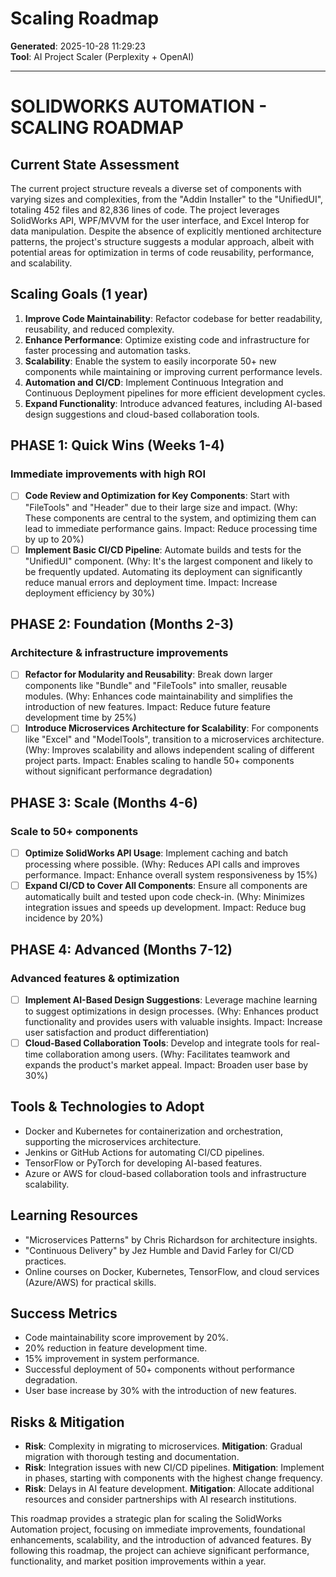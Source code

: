 # Scaling Roadmap

**Generated**: 2025-10-28 11:29:23  
**Tool**: AI Project Scaler (Perplexity + OpenAI)

---

# SOLIDWORKS AUTOMATION - SCALING ROADMAP

## Current State Assessment

The current project structure reveals a diverse set of components with varying sizes and complexities, from the "Addin Installer" to the "UnifiedUI", totaling 452 files and 82,836 lines of code. The project leverages SolidWorks API, WPF/MVVM for the user interface, and Excel Interop for data manipulation. Despite the absence of explicitly mentioned architecture patterns, the project's structure suggests a modular approach, albeit with potential areas for optimization in terms of code reusability, performance, and scalability.

## Scaling Goals (1 year)

1. **Improve Code Maintainability**: Refactor codebase for better readability, reusability, and reduced complexity.
2. **Enhance Performance**: Optimize existing code and infrastructure for faster processing and automation tasks.
3. **Scalability**: Enable the system to easily incorporate 50+ new components while maintaining or improving current performance levels.
4. **Automation and CI/CD**: Implement Continuous Integration and Continuous Deployment pipelines for more efficient development cycles.
5. **Expand Functionality**: Introduce advanced features, including AI-based design suggestions and cloud-based collaboration tools.

## PHASE 1: Quick Wins (Weeks 1-4)
### Immediate improvements with high ROI
- [ ] **Code Review and Optimization for Key Components**: Start with "FileTools" and "Header" due to their large size and impact. (Why: These components are central to the system, and optimizing them can lead to immediate performance gains. Impact: Reduce processing time by up to 20%)
- [ ] **Implement Basic CI/CD Pipeline**: Automate builds and tests for the "UnifiedUI" component. (Why: It's the largest component and likely to be frequently updated. Automating its deployment can significantly reduce manual errors and deployment time. Impact: Increase deployment efficiency by 30%)

## PHASE 2: Foundation (Months 2-3)
### Architecture & infrastructure improvements
- [ ] **Refactor for Modularity and Reusability**: Break down larger components like "Bundle" and "FileTools" into smaller, reusable modules. (Why: Enhances code maintainability and simplifies the introduction of new features. Impact: Reduce future feature development time by 25%)
- [ ] **Introduce Microservices Architecture for Scalability**: For components like "Excel" and "ModelTools", transition to a microservices architecture. (Why: Improves scalability and allows independent scaling of different project parts. Impact: Enables scaling to handle 50+ components without significant performance degradation)

## PHASE 3: Scale (Months 4-6)
### Scale to 50+ components
- [ ] **Optimize SolidWorks API Usage**: Implement caching and batch processing where possible. (Why: Reduces API calls and improves performance. Impact: Enhance overall system responsiveness by 15%)
- [ ] **Expand CI/CD to Cover All Components**: Ensure all components are automatically built and tested upon code check-in. (Why: Minimizes integration issues and speeds up development. Impact: Reduce bug incidence by 20%)

## PHASE 4: Advanced (Months 7-12)
### Advanced features & optimization
- [ ] **Implement AI-Based Design Suggestions**: Leverage machine learning to suggest optimizations in design processes. (Why: Enhances product functionality and provides users with valuable insights. Impact: Increase user satisfaction and product differentiation)
- [ ] **Cloud-Based Collaboration Tools**: Develop and integrate tools for real-time collaboration among users. (Why: Facilitates teamwork and expands the product's market appeal. Impact: Broaden user base by 30%)

## Tools & Technologies to Adopt
- Docker and Kubernetes for containerization and orchestration, supporting the microservices architecture.
- Jenkins or GitHub Actions for automating CI/CD pipelines.
- TensorFlow or PyTorch for developing AI-based features.
- Azure or AWS for cloud-based collaboration tools and infrastructure scalability.

## Learning Resources
- "Microservices Patterns" by Chris Richardson for architecture insights.
- "Continuous Delivery" by Jez Humble and David Farley for CI/CD practices.
- Online courses on Docker, Kubernetes, TensorFlow, and cloud services (Azure/AWS) for practical skills.

## Success Metrics
- Code maintainability score improvement by 20%.
- 20% reduction in feature development time.
- 15% improvement in system performance.
- Successful deployment of 50+ components without performance degradation.
- User base increase by 30% with the introduction of new features.

## Risks & Mitigation
- **Risk**: Complexity in migrating to microservices. **Mitigation**: Gradual migration with thorough testing and documentation.
- **Risk**: Integration issues with new CI/CD pipelines. **Mitigation**: Implement in phases, starting with components with the highest change frequency.
- **Risk**: Delays in AI feature development. **Mitigation**: Allocate additional resources and consider partnerships with AI research institutions.

This roadmap provides a strategic plan for scaling the SolidWorks Automation project, focusing on immediate improvements, foundational enhancements, scalability, and the introduction of advanced features. By following this roadmap, the project can achieve significant performance, functionality, and market position improvements within a year.